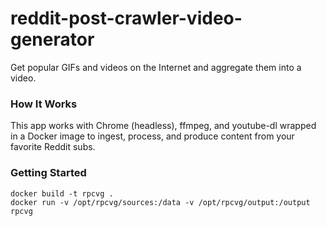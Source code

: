 # reddit-post-crawler-video-generator

Get popular GIFs and videos on the Internet and aggregate them into a video.

### How It Works

This app works with Chrome (headless), ffmpeg, and youtube-dl wrapped in a Docker image to ingest, process, and produce content from your favorite Reddit subs.

### Getting Started

```
docker build -t rpcvg .
docker run -v /opt/rpcvg/sources:/data -v /opt/rpcvg/output:/output rpcvg
```
